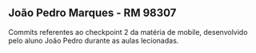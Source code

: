 ## João Pedro Marques  - RM 98307
Commits referentes ao checkpoint 2 da matéria de mobile, desenvolvido pelo aluno João Pedro durante as aulas lecionadas.
